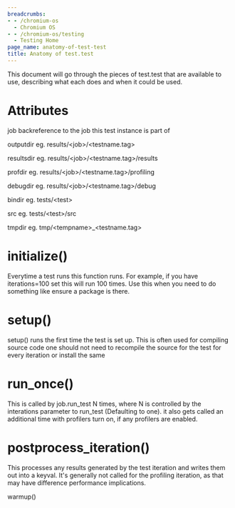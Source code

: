 ```yaml
---
breadcrumbs:
- - /chromium-os
  - Chromium OS
- - /chromium-os/testing
  - Testing Home
page_name: anatomy-of-test-test
title: Anatomy of test.test
---
```


This document will go through the pieces of test.test that are available to use,
describing what each does and when it could be used.

# Attributes

job backreference to the job this test instance is part of

outputdir eg. results/&lt;job&gt;/&lt;testname.tag&gt;

resultsdir eg. results/&lt;job&gt;/&lt;testname.tag&gt;/results

profdir eg. results/&lt;job&gt;/&lt;testname.tag&gt;/profiling

debugdir eg. results/&lt;job&gt;/&lt;testname.tag&gt;/debug

bindir eg. tests/&lt;test&gt;

src eg. tests/&lt;test&gt;/src

tmpdir eg. tmp/&lt;tempname&gt;_&lt;testname.tag&gt;

# initialize()

Everytime a test runs this function runs. For example, if you have
iterations=100 set this will run 100 times. Use this when you need to do
something like ensure a package is there.

# setup()

setup() runs the first time the test is set up. This is often used for compiling
source code one should not need to recompile the source for the test for every
iteration or install the same

# run_once()

This is called by job.run_test N times, where N is controlled by the interations
parameter to run_test (Defaulting to one). it also gets called an additional
time with profilers turn on, if any profilers are enabled.

# postprocess_iteration()

This processes any results generated by the test iteration and writes them out
into a keyval. It's generally not called for the profiling iteration, as that
may have difference performance implications.

warmup()